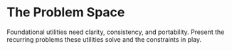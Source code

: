 # The Problem Space

Foundational utilities need clarity, consistency, and portability. Present the
recurring problems these utilities solve and the constraints in play.
